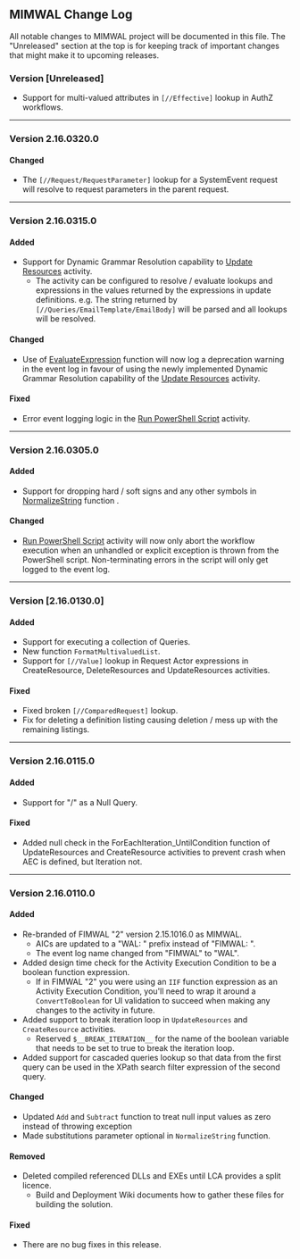 ## MIMWAL Change Log

All notable changes to MIMWAL project will be documented in this file. The "Unreleased" section at the top is for keeping track of important changes that might make it to upcoming releases.

### Version [Unreleased]

* Support for multi-valued attributes in `[//Effective]` lookup in AuthZ workflows.

------------

### Version 2.16.0320.0

#### Changed

* The `[//Request/RequestParameter]` lookup for a SystemEvent request will resolve to request parameters in the parent request.

------------

### Version 2.16.0315.0

#### Added

* Support for Dynamic Grammar Resolution capability to [Update Resources][UpdateResourcesActivity] activity.
	* The activity can be configured to resolve / evaluate lookups and expressions in the values returned by the expressions in update definitions. e.g. The string returned by `[//Queries/EmailTemplate/EmailBody]` will be parsed and all lookups will be resolved.

#### Changed

* Use of [EvaluateExpression][EvaluateExpressionFunction] function will now log a deprecation warning in the event log in favour of using the newly implemented Dynamic Grammar Resolution capability of the [Update Resources][UpdateResourcesActivity] activity.

#### Fixed

* Error event logging logic in the [Run PowerShell Script][RunPowerShellScriptActivity] activity.

------------

### Version 2.16.0305.0

#### Added

* Support for dropping hard / soft signs and any other symbols in [NormalizeString][NormalizeStringFunction] function .

#### Changed

* [Run PowerShell Script][RunPowerShellScriptActivity] activity will now only abort the workflow execution when an unhandled or explicit exception is thrown from the PowerShell script. Non-terminating errors in the script will only get logged to the event log.

------------

### Version [2.16.0130.0] 

#### Added

* Support for executing a collection of Queries.
* New function `FormatMultivaluedList`.
* Support for `[//Value]` lookup in Request Actor expressions in CreateResource, DeleteResources and UpdateResources activities.

#### Fixed

* Fixed broken `[//ComparedRequest]` lookup.
* Fix for deleting a definition listing causing deletion / mess up with the remaining listings.

------------

### Version 2.16.0115.0

#### Added

* Support for "/" as a Null Query.

#### Fixed

* Added null check in the ForEachIteration_UntilCondition function of UpdateResources and CreateResource activities to prevent crash when AEC is defined, but Iteration not.

------------

### Version 2.16.0110.0

#### Added

* Re-branded of FIMWAL "2" version 2.15.1016.0 as MIMWAL.
	* AICs are updated to a "WAL: " prefix instead of "FIMWAL: ".
	* The event log name changed from "FIMWAL" to "WAL".
* Added design time check for the Activity Execution Condition to be a boolean function expression.
	* If in FIMWAL "2" you were using an `IIF` function expression as an Activity Execution Condition, you'll need to wrap it around a `ConvertToBoolean` for UI validation to succeed when making any changes to the activity in future.
* Added support to break iteration loop in `UpdateResources` and `CreateResource` activities.
	* Reserved `$__BREAK_ITERATION__` for the name of the boolean variable that needs to be set to true to break the iteration loop.
* Added support for cascaded queries lookup so that data from the first query can be used in the XPath search filter expression of the second query.

#### Changed

* Updated `Add` and `Subtract` function to treat null input values as zero instead of throwing exception
* Made substitutions parameter optional in `NormalizeString` function.

#### Removed

* Deleted compiled referenced DLLs and EXEs until LCA provides a split licence.
	* Build and Deployment Wiki documents how to gather these files for building the solution.

#### Fixed

* There are no bug fixes in this release.

[NormalizeStringFunction]: https://github.com/Microsoft/MIMWAL/wiki/NormalizeString-Function
[RunPowerShellScriptActivity]: https://github.com/Microsoft/MIMWAL/wiki/Run-PowerShell-Script-Activity
[UpdateResourcesActivity]: https://github.com/Microsoft/MIMWAL/wiki/Update-Resources-Activity
[EvaluateExpressionFunction]: https://github.com/Microsoft/MIMWAL/wiki/EvaluateExpression-Function
